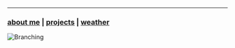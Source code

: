 * * *
### [about me](https://abradaric.me)   |   [projects](https://abradaric.me/projects)   |   [weather](https://abradaric.me/weather)

![Branching](https://i.imgur.com/0Wj2wwf.jpg)
